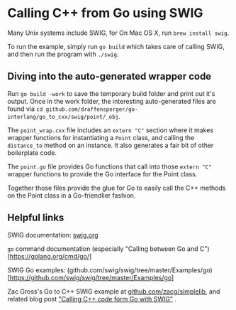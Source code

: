 # Calling C++ from Go using SWIG

Many Unix systems include SWIG, for On Mac OS X, run `brew install swig`.

To run the example, simply run `go build` which takes care of calling SWIG, and
then run the program with `./swig`.

## Diving into the auto-generated wrapper code

Run `go build -work` to save the temporary build folder and print out it's
output. Once in the work folder, the interesting auto-generated files are found
via
`cd github.com/draffensperger/go-interlang/go_to_cxx/swig/point/_obj`.

The `point_wrap.cxx` file includes an `extern "C"` section where it makes
wrapper functions for instantiating a `Point` class, and calling the
`distance_to` method on an instance. It also generates a fair bit of other
boilerplate code.

The `point.go` file provides Go functions that call into those `extern "C"`
wrapper functions to provide the Go interface for the Point class.

Together those files provide the glue for Go to easily call the C++ methods on
the Point class in a Go-friendlier fashion.

## Helpful links

SWIG documentation: [swig.org](http://swig.org/)

`go` command documentation (especially "Calling between Go and C")[https://golang.org/cmd/go/]

SWIG Go examples: (github.com/swig/swig/tree/master/Examples/go)[https://github.com/swig/swig/tree/master/Examples/go]

Zac Gross's Go to C++ SWIG example at 
[github.com/zacg/simplelib](https://github.com/zacg/simplelib), and related blog
post
["Calling C++ code form Go with SWIG"](http://zacg.github.io/blog/2013/06/06/calling-c-plus-plus-code-from-go-with-swig/)
.
